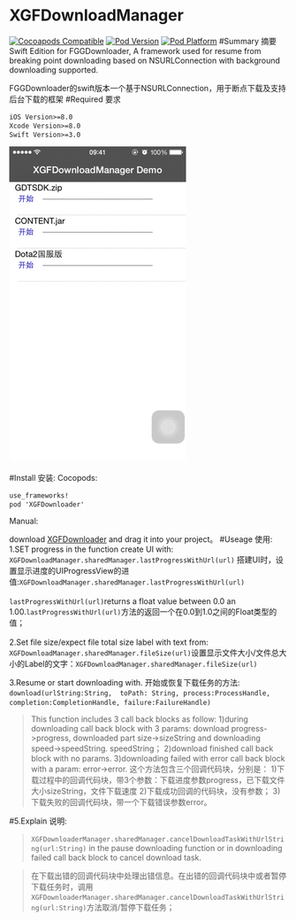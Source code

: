 # XGFDownloadManager<br>
[![Cocoapods Compatible](https://img.shields.io/cocoapods/v/SnapKit.svg)](https://img.shields.io/cocoapods/v/SnapKit.svg)
[![Pod Version](http://img.shields.io/cocoapods/v/SDWebImage.svg?style=flat)](http://cocoadocs.org/docsets/XGFDownloader/)
[![Pod Platform](http://img.shields.io/cocoapods/p/SDWebImage.svg?style=flat)](http://cocoadocs.org/docsets/XGFDownloader/)
#Summary 摘要
Swift Edition for FGGDownloader, A framework used for resume from breaking point downloading based on NSURLConnection with background downloading supported.

FGGDownloader的swift版本一个基于NSURLConnection，用于断点下载及支持后台下载的框架
#Required 要求
```
iOS Version>=8.0
Xcode Version>=8.0
Swift Version>=3.0
```
![](https://github.com/Insfgg99x/XGFDownloader/blob/master/demo.gif)<br>
<br>
#Install 安装:
Cocopods:
```
use_frameworks!
pod 'XGFDownloader'
```

Manual:

download [XGFDownloader](https://github.com/Insfgg99x/XGFDownloader) and drag it into your project。
#Useage 使用:
1.SET progress in the function create UI with: `XGFDownloadManager.sharedManager.lastProgressWithUrl(url)`
搭建UI时，设置显示进度的UIProgressView的进值:`XGFDownloadManager.sharedManager.lastProgressWithUrl(url)`<br>
<br>
`lastProgressWithUrl(url)`returns a float value between 0.0 an 1.00.`lastProgressWithUrl(url)`方法的返回一个在0.0到1.0之间的Float类型的值；<br>
<br>
2.Set file size/expect file total size label with text from: `XGFDownloadManager.sharedManager.fileSize(url)`设置显示文件大小/文件总大小的Label的文字：`XGFDownloadManager.sharedManager.fileSize(url)`<br>

3.Resume or start downloading with. 开始或恢复下载任务的方法:
`download(urlString:String,  toPath: String, process:ProcessHandle, completion:CompletionHandle, failure:FailureHandle)`
>This function includes 3 call back blocks as follow:
1)during downloading call back block with 3 params: download progress->progress, downloaded part size->sizeString and downloading speed->speedString.
speedString；
2)download finished call back block with no params.
3)downloading failed with error call back block with a param: error->error.
>这个方法包含三个回调代码块，分别是：
1)下载过程中的回调代码块，带3个参数：下载进度参数progress，已下载文件大小sizeString，文件下载速度
2)下载成功回调的代码块，没有参数；
3)下载失败的回调代码块，带一个下载错误参数error。

#5.Explain 说明:
>`XGFDownloaderManager.sharedManager.cancelDownloadTaskWithUrlString(url:String)` in the pause downloading function or in downloading failed call back block to cancel download task.

>在下载出错的回调代码块中处理出错信息。在出错的回调代码块中或者暂停下载任务时，调用`XGFDownloaderManager.sharedManager.cancelDownloadTaskWithUrlString(url:String)`方法取消/暂停下载任务；
